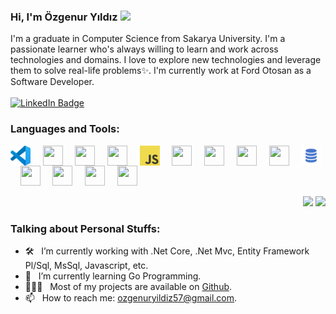 
<h3> Hi, I'm Özgenur Yıldız <img src="https://media.giphy.com/media/mGcNjsfWAjY5AEZNw6/giphy.gif" width="30"></h3>
I'm a graduate in Computer Science from Sakarya University. I'm a passionate learner who's always willing to learn and work across technologies and domains. I love to explore new technologies and leverage them to solve real-life problems✨. I'm currently work at Ford Otosan as a Software Developer.<br/><br/>
  <a href="https://www.linkedin.com/in/özgenur-yıldız-793b581a8/"><img src="https://img.shields.io/badge/LinkedIn-blue?style=for-the-badge&logo=linkedin&logoColor=white" alt="LinkedIn Badge"/></a>
  
  ### Languages and Tools:

<div>
<img align="center" src="https://raw.githubusercontent.com/github/explore/80688e429a7d4ef2fca1e82350fe8e3517d3494d/topics/visual-studio-code/visual-studio-code.png"  height="32" width="32" /> &nbsp; &nbsp;
<img align="center" src="https://user-images.githubusercontent.com/48981528/121355436-8dd79700-c938-11eb-80b9-ea0d908fd0ae.png" height="32" width="32" /> &nbsp; &nbsp;
<img align="center" src="https://user-images.githubusercontent.com/48981528/121355599-b495cd80-c938-11eb-9afe-081a36991912.png"  height="32" width="32" /> &nbsp; &nbsp;
<img align="center" src="https://user-images.githubusercontent.com/48981528/121355809-f0309780-c938-11eb-82a4-d85548fd1c22.png"  height="32" width="32" /> &nbsp; &nbsp;
<img align="center" src="https://raw.githubusercontent.com/github/explore/80688e429a7d4ef2fca1e82350fe8e3517d3494d/topics/javascript/javascript.png"  height="32" width="32" /> &nbsp; &nbsp; 
  <img align="center" src="https://user-images.githubusercontent.com/48981528/121356190-4dc4e400-c939-11eb-9669-42b38d84791c.png"  height="32" width="32" /> &nbsp; &nbsp;
<img align="center" src="https://cdn.icon-icons.com/icons2/2107/PNG/512/file_type_vue_icon_130078.png"  height="32" width="32" /> &nbsp; &nbsp;
<img align="center" src="https://icon-icons.com/icon/dot-net/138665"  height="32" width="32" /> &nbsp; &nbsp;
<img align="center" src="https://cdn.icon-icons.com/icons2/2415/PNG/512/csharp_original_logo_icon_146578.png"  height="32" width="32" /> &nbsp; &nbsp;
<img align="center" src="https://raw.githubusercontent.com/github/explore/80688e429a7d4ef2fca1e82350fe8e3517d3494d/topics/sql/sql.png"  height="32" width="32" /> &nbsp; &nbsp;
<img align="center" src="https://cdn.icon-icons.com/icons2/2415/PNG/512/postgresql_plain_logo_icon_146389.png"  height="32" width="32" /> &nbsp; &nbsp;
<img align="center" src="https://cdn.icon-icons.com/icons2/2415/PNG/512/mongodb_plain_wordmark_logo_icon_146423.png"  height="32" width="32" /> &nbsp; &nbsp;
<img align="center" src="https://cdn.icon-icons.com/icons2/2107/PNG/512/file_type_gitlab_icon_130579.png"  height="32" width="32" /> &nbsp; &nbsp;
<img align="center" src="https://cdn.icon-icons.com/icons2/2415/PNG/512/git_original_wordmark_logo_icon_146510.png"  height="32" width="32" /> &nbsp; &nbsp;
</div> <br>
<div id="header" align="right">
  <img src="https://media.giphy.com/media/68BuPwhY3moYZWdfJy/giphy.gif" width="250"/>
   <img src="https://github-readme-stats.vercel.app/api?username=ozgenurryildiz&show_icons=true&theme=nightowl"/>
</div>

<div>
  
 ### Talking about Personal Stuffs:

- 🛠 &nbsp; I’m currently working with .Net Core, .Net Mvc, Entity Framework<br /> Pl/Sql, MsSql, Javascript, etc.
- 🚀 &nbsp; I’m currently learning Go Programming.
- 👨🏻‍💻 &nbsp; Most of my projects are available on [Github](https://github.com/ozgenurryildiz).
- 📫 &nbsp; How to reach me: ozgenuryildiz57@gmail.com.


</div>
<div align="center"><br/>

<img  src="https://komarev.com/ghpvc/?username=ozgenurryildiz&style=flat-square&color=blue" alt=""/>
  </div>
